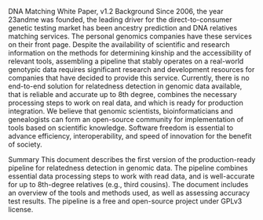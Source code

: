 DNA Matching White Paper, v1.2
Background
Since 2006, the year 23andme was founded, the leading driver for the direct-to-consumer genetic testing market has been ancestry prediction and DNA relatives matching services. The  personal genomics companies have these services on their front page.
Despite the availability of scientific and research information on the methods for determining kinship and the accessibility of relevant tools, assembling a pipeline that stably operates on a real-world genotypic data requires significant research and development resources for companies that have decided to provide this service.
Currently, there is no end-to-end solution for relatedness detection in genomic data available, that is reliable and accurate up to 8th degree, combines the necessary processing steps to work on real data, and which is ready for production integration. 
We believe that genomic scientists, bioinformaticians and genealogists can form an open-source community for implementation of tools based on scientific knowledge. Software freedom is essential to advance efficiency, interoperability, and speed of innovation   for the benefit of society.
 
Summary
This document describes the first version of the production-ready pipeline for relatedness detection in genomic data. The pipeline combines essential data processing steps to work with read data, and is well-accurate for up to 8th-degree relatives (e.g., third cousins).
The document includes an overview of the tools and methods used, as well as assessing accuracy test results.
The pipeline is a free and open-source project under GPLv3 license.
